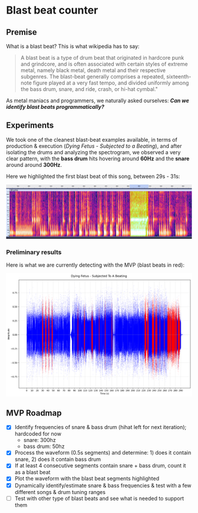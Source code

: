 # Blast beat counter

## Premise

What is a blast beat? This is what wikipedia has to say:
> A blast beat is a type of drum beat that originated in hardcore punk and grindcore, and is often associated with
> certain styles of extreme metal, namely black metal, death metal and their respective subgenres. The blast-beat
> generally comprises a repeated, sixteenth-note figure
> played
> at a very fast tempo, and divided uniformly among the bass drum, snare, and ride, crash, or hi-hat cymbal."

As metal maniacs and programmers, we naturally asked ourselves:
**_Can we identify blast beats programmatically?_**

## Experiments

We took one of the cleanest blast-beat examples available, in terms of production & execution (_Dying Fetus - Subjected
to a Beating_), and after isolating the drums and analyzing the spectrogram, we observed a very clear pattern, with the
**bass drum** hits hovering around **60Hz** and the **snare** around around **300Hz**.

Here we highlighted the first blast beat of this song, between 29s - 31s:

![audacity_analysis.png](output/audacity_analysis.png)

### Preliminary results

Here is what we are currently detecting with the MVP (blast beats in red):

![Dying_Fetus___Subjected_To_A_Beating.png](output/Dying_Fetus___Subjected_To_A_Beating.png)

## MVP Roadmap

- [X] Identify frequencies of snare & bass drum (hihat left for next iteration); hardcoded for now
    - snare: 300hz
    - bass drum: 50hz
- [X] Process the waveform (0.5s segments) and determine: 1) does it contain snare, 2) does it contain bass drum
- [X] If at least 4 consecutive segments contain snare + bass drum, count it as a blast beat
- [X] Plot the waveform with the blast beat segments highlighted
- [X] Dynamically identify/estimate snare & bass frequencies & test with a few different songs & drum tuning ranges
- [ ] Test with other type of blast beats and see what is needed to support them
